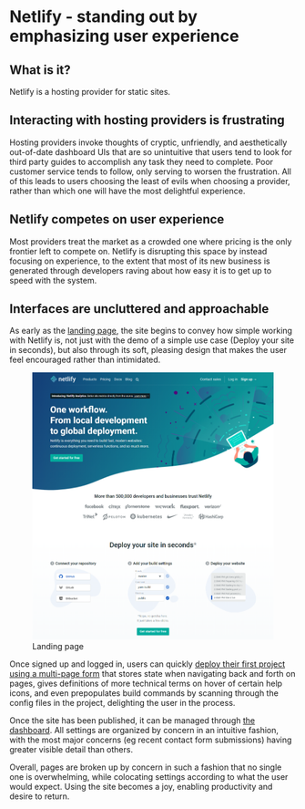 # Netlify - standing out by emphasizing user experience

## What is it?

Netlify is a hosting provider for static sites.

## Interacting with hosting providers is frustrating

Hosting providers invoke thoughts of cryptic, unfriendly, and aesthetically out-of-date dashboard UIs that are so unintuitive that users tend to look for third party guides to accomplish any task they need to complete. Poor customer service tends to follow, only serving to worsen the frustration. All of this leads to users choosing the least of evils when choosing a provider, rather than which one will have the most delightful experience.

## Netlify competes on user experience

Most providers treat the market as a crowded one where pricing is the only frontier left to compete on. Netlify is disrupting this space by instead focusing on experience, to the extent that most of its new business is generated through developers raving about how easy it is to get up to speed with the system.

## Interfaces are uncluttered and approachable

As early as the [landing page](./landing-page.png), the site begins to convey how simple working with Netlify is, not just with the demo of a simple use case (Deploy your site in seconds), but also through its soft, pleasing design that makes the user feel encouraged rather than intimidated.

<figure>
  <img src='./landing-page.png' alt='landing page'>
  <figcaption>Landing page</figcaption>
</figure>

Once signed up and logged in, users can quickly [deploy their first project using a multi-page form](./deploy-new-project.png) that stores state when navigating back and forth on pages, gives definitions of more technical terms on hover of certain help icons, and even prepopulates build commands by scanning through the config files in the project, delighting the user in the process.

Once the site has been published, it can be managed through [the dashboard](./dashboard.png). All settings are organized by concern in an intuitive fashion, with the most major concerns (eg recent contact form submissions) having greater visible detail than others.

Overall, pages are broken up by concern in such a fashion that no single one is overwhelming, while colocating settings according to what the user would expect. Using the site becomes a joy, enabling productivity and desire to return.
